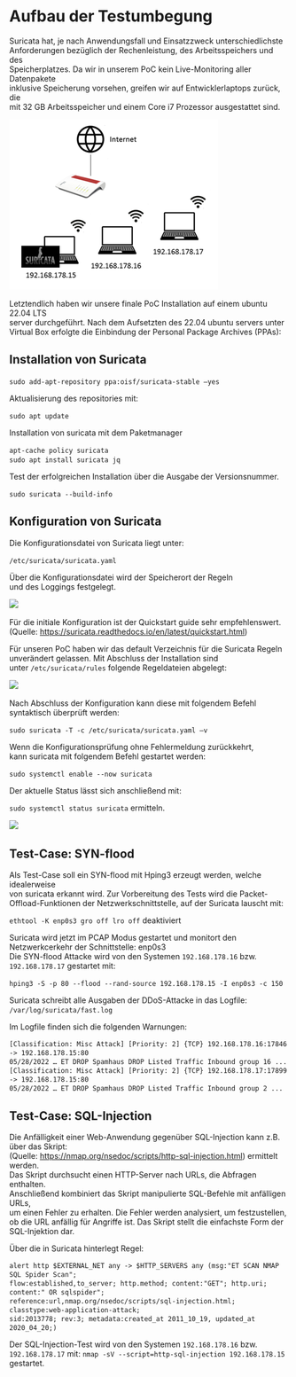 # Aufbau der Testumbegung
Suricata hat, je nach Anwendungsfall und Einsatzzweck unterschiedlichste  
Anforderungen bezüglich der Rechenleistung, des Arbeitsspeichers und des  
Speicherplatzes. Da wir in unserem PoC kein Live-Monitoring aller Datenpakete  
inklusive Speicherung vorsehen, greifen wir auf Entwicklerlaptops zurück, die  
mit 32 GB Arbeitsspeicher und einem Core i7 Prozessor ausgestattet sind.  
  
![](suricata_testaufbau.png) 
  
  
Letztendlich haben wir unsere finale PoC Installation auf einem ubuntu 22.04 LTS  
server durchgeführt. Nach dem Aufsetzten des 22.04 ubuntu servers unter  
Virtual Box erfolgte die Einbindung der Personal Package Archives (PPAs):  
  
## Installation von Suricata  

```sudo add-apt-repository ppa:oisf/suricata-stable –yes```

Aktualisierung des repositories mit: 

```sudo apt update```

Installation von suricata mit dem Paketmanager 

```apt-cache policy suricata```  
```sudo apt install suricata jq```  
  
Test der erfolgreichen Installation über die Ausgabe der Versionsnummer. 

```sudo suricata --build-info```

## Konfiguration von Suricata

Die Konfigurationsdatei von Suricata liegt unter: 

```/etc/suricata/suricata.yaml```

Über die Konfigurationsdatei wird der Speicherort der Regeln  
und des Loggings festgelegt.  
  
<img src="https://github.com/ThomasGit0815/MIM20S22_Suricata/blob/main/suricata_configuration_rule_path.png" width=400>  
 
Für die initiale Konfiguration ist der Quickstart guide sehr empfehlenswert.  
(Quelle: <https://suricata.readthedocs.io/en/latest/quickstart.html>)  
  
Für unseren PoC haben wir das default Verzeichnis für die Suricata Regeln  
unverändert gelassen. Mit Abschluss der Installation sind  
unter ```/etc/suricata/rules``` folgende Regeldateien abgelegt:  
  
<img src="https://github.com/ThomasGit0815/MIM20S22_Suricata/blob/main/suricata_rules.png" width=400>  
  
Nach Abschluss der Konfiguration kann diese mit folgendem Befehl syntaktisch überprüft werden:

```sudo suricata -T -c /etc/suricata/suricata.yaml –v```

Wenn die Konfigurationsprüfung ohne Fehlermeldung zurückkehrt,  
kann suricata mit folgendem Befehl gestartet werden: 

```sudo systemctl enable --now suricata```

Der aktuelle Status lässt sich anschließend mit:  

```sudo systemctl status suricata``` ermitteln.  

![](suricata_systemctl_status.png)  

## Test-Case: SYN-flood 

Als Test-Case soll ein SYN-flood mit Hping3 erzeugt werden, welche idealerweise  
von suricata erkannt wird. Zur Vorbereitung des Tests wird die Packet-Offload-Funktionen
der Netzwerkschnittstelle, auf der Suricata lauscht mit: 

```ethtool -K enp0s3 gro off lro off``` deaktiviert  

  
Suricata wird jetzt im PCAP Modus gestartet und monitort den Netzwerkcerkehr der Schnittstelle: enp0s3  
Die SYN-flood Attacke wird von den Systemen ```192.168.178.16``` bzw. ```192.168.178.17``` gestartet mit: 

```hping3 -S -p 80 --flood --rand-source 192.168.178.15 -I enp0s3 -c 150```
  
Suricata schreibt alle Ausgaben der DDoS-Attacke in das Logfile: ```/var/log/suricata/fast.log```
  
Im Logfile finden sich die folgenden Warnungen:  
```
[Classification: Misc Attack] [Priority: 2] {TCP} 192.168.178.16:17846 -> 192.168.178.15:80
05/28/2022 … ET DROP Spamhaus DROP Listed Traffic Inbound group 16 ...  
[Classification: Misc Attack] [Priority: 2] {TCP} 192.168.178.17:17899 -> 192.168.178.15:80  
05/28/2022 … ET DROP Spamhaus DROP Listed Traffic Inbound group 2 ... 

```

## Test-Case: SQL-Injection
  
Die Anfälligkeit einer Web-Anwendung gegenüber SQL-Injection kann z.B. über das Skript:  
(Quelle: <https://nmap.org/nsedoc/scripts/http-sql-injection.html>) ermittelt werden.  
Das Skript durchsucht einen HTTP-Server nach URLs, die Abfragen enthalten.  
Anschließend kombiniert das Skript manipulierte SQL-Befehle mit anfälligen URLs,  
um einen Fehler zu erhalten. Die Fehler werden analysiert, um festzustellen,  
ob die URL anfällig für Angriffe ist. Das Skript stellt die einfachste Form der SQL-Injektion dar.  

Über die in Suricata hinterlegt Regel:  
```
alert http $EXTERNAL_NET any -> $HTTP_SERVERS any (msg:"ET SCAN NMAP SQL Spider Scan";  
flow:established,to_server; http.method; content:"GET"; http.uri; content:" OR sqlspider";  
reference:url,nmap.org/nsedoc/scripts/sql-injection.html; classtype:web-application-attack;  
sid:2013778; rev:3; metadata:created_at 2011_10_19, updated_at 2020_04_20;)
```  

Der SQL-Injection-Test wird von den Systemen ```192.168.178.16``` bzw. ```192.168.178.17``` mit: ```nmap -sV --script=http-sql-injection 192.168.178.15``` gestartet.




